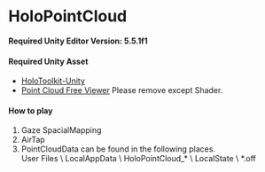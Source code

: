 # HoloPointCloud

**Required Unity Editor Version: 5.5.1f1**

#### Required Unity Asset
- <a href="https://github.com/Microsoft/HoloToolkit-Unity">HoloToolkit-Unity</a>
- <a href="https://www.assetstore.unity3d.com/#!/content/19811?aid=1100lGoW">Point Cloud Free Viewer</a> Please remove except Shader.

#### How to play
1. Gaze SpacialMapping<br />
2. AirTap<br />
3. PointCloudData can be found in the following places.<br />
   User Files \ LocalAppData \ HoloPointCloud_* \ LocalState \ *.off<br />
